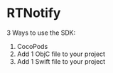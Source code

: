 # RTNotify

3 Ways to use the SDK:

1. CocoPods
2. Add 1 ObjC file to your project
3. Add 1 Swift file to your project


